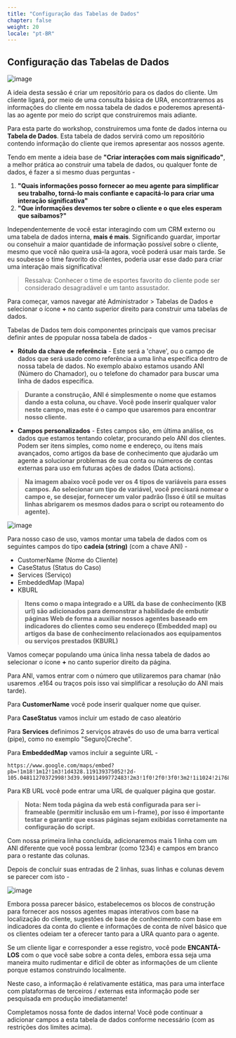 ```yaml
---
title: "Configuração das Tabelas de Dados"
chapter: false
weight: 20
locale: "pt-BR"
---
```


## Configuração das Tabelas de Dados
![image](/images/DTlimits.PNG)

A ideia desta sessão é criar um repositório para os dados do cliente. Um cliente ligará, por meio de uma consulta básica de URA, encontraremos as informações do cliente em nossa tabela de dados e poderemos apresentá-las ao agente por meio do script que construiremos mais adiante.

Para esta parte do workshop, construiremos uma fonte de dados interna ou **Tabela de Dados**. Esta tabela de dados servirá como um repositório contendo informação do cliente que iremos apresentar aos nossos agente. 

Tendo em mente a ideia base de **"Criar interações com mais significado"**,
a melhor prática ao construir uma tabela de dados, ou qualquer fonte de dados, é fazer a si mesmo duas perguntas -
1. **"Quais informações posso fornecer ao meu agente para simplificar seu trabalho, torná-lo mais confiante e capacitá-lo para criar uma interação significativa"** 
2. **"Que informações devemos ter sobre o cliente e o que eles esperam que saibamos?"**

Independentemente de você estar interagindo com um CRM externo ou uma tabela de dados interna, **mais é mais**. Significando guardar, importar ou consehuir a maior quantidade de informação possível sobre o cliente, mesmo que você não queira usá-la agora, você poderá usar mais tarde. Se eu soubesse o time favorito do clientes, poderia usar esse dado para criar uma interação mais significativa!

>Ressalva: Conhecer o time de esportes favorito do cliente pode ser considerado desagradável e um tanto assustador.

Para começar, vamos navegar até Administrador > Tabelas de Dados e selecionar o ícone **+** no canto superior direito para construir uma tabelas de dados.

Tabelas de Dados tem dois componentes principais que vamos precisar definir antes de ppopular nossa tabela de dados -

  * **Rótulo da chave de referência** - Este será a 'chave', ou o campo de dados que será usado como referência a uma linha específica dentro de nossa tabela de dados. No exemplo abaixo estamos usando ANI (Número do Chamador), ou o telefone do chamador para buscar uma linha de dados específica.
  > **Durante a construção, ANI é simplesmente o nome que estamos dando a esta coluna, ou chave. Você pode inserir qualquer valor neste campo, mas este é o campo que usaremos para encontrar nosso cliente.**

  * **Campos personalizados** - Estes campos são, em última análise, os dados que estamos tentando coletar, procurando pelo ANI dos clientes. Podem ser itens simples, como nome e endereço, ou itens mais avançados, como artigos da base de conhecimento que ajudarão um agente a solucionar problemas de sua conta ou números de contas externas para uso em futuras ações de dados (Data actions). 
> **Na imagem abaixo você pode ver os 4 tipos de variáveis para esses campos. Ao selecionar um tipo de variável, você precisará nomear o campo e, se desejar, fornecer um valor padrão (Isso é útil se muitas linhas abrigarem os mesmos dados para o script ou roteamento do agente).**

![image](/images/datatableconstruction.PNG)

Para nosso caso de uso, vamos montar uma tabela de dados com os seguintes campos do tipo **cadeia (string)** (com a chave ANI) -
  * CustomerName (Nome do Cliente)
  * CaseStatus (Status do Caso)
  * Services (Serviço)
  * EmbeddedMap (Mapa)
  * KBURL 

>**Itens como o mapa integrado e a URL da base de conhecimento (KB url) são adicionados para demonstrar a habilidade de embutir páginas Web de forma a auxiliar nossos agentes baseado em indicadores do clientes como seu endereço (Embedded map) ou artigos da base de conhecimento relacionados aos equipamentos ou serviços prestados (KBURL)**

Vamos começar populando uma única linha nessa tabela de dados ao selecionar o ícone **+** no canto superior direito da página. 

Para ANI, vamos entrar com o número que utilizaremos para chamar (não usaremos .e164 ou traços pois isso vai simplificar a resolução do ANI mais tarde). 

Para **CustomerName** você pode inserir qualquer nome que quiser.

Para **CaseStatus** vamos incluir um estado de caso aleatório

Para **Services** definimos 2 serviços através do uso de uma barra vertical (pipe), como no exemplo "Seguro|Creche".

Para **EmbeddedMap** vamos incluir a seguinte URL -
```
https://www.google.com/maps/embed?pb=!1m18!1m12!1m3!1d4328.119139375052!2d-105.04811270372998!3d39.90911499772483!2m3!1f0!2f0!3f0!3m2!1i1024!2i768!4f13.1!3m3!1m2!1s0x876b8bb21a22f617%3A0xa3877b5da434ea5f!2sOrchard%20Park!5e0!3m2!1sen!2sus!4v1659042755728!5m2!1sen!2sus
```
Para KB URL você pode entrar uma URL de qualquer página que gostar.
> **Nota: Nem toda página da web está configurada para ser i-frameable (permitir inclusão em um i-frame), por isso é importante testar e garantir que essas páginas sejam exibidas corretamente na configuração do script.**

Com nossa primeira linha concluída, adicionaremos mais 1 linha com um ANI diferente que você possa lembrar (como 1234) e campos em branco para o restante das colunas.

Depois de concluir suas entradas de 2 linhas, suas linhas e colunas devem se parecer com isto -

![image](/images/DTrowcomplete.PNG)

Embora possa parecer básico, estabelecemos os blocos de construção para fornecer aos nossos agentes mapas interativos com base na localização do cliente, sugestões de base de conhecimento com base em indicadores da conta do cliente e informações de conta de nível básico que os clientes odeiam ter a oferecer tanto para a URA quanto para o agente.

Se um cliente ligar e corresponder a esse registro, você pode **ENCANTÁ-LOS** com o que você sabe sobre a conta deles, embora essa seja uma maneira muito rudimentar e difícil de obter as informações de um cliente porque estamos construindo localmente.

 Neste caso, a informação é relativamente estática, mas para uma interface com plataformas de terceiros / externas esta informação pode ser pesquisada em produção imediatamente!

Completamos nossa fonte de dados interna! Você pode continuar a adicionar campos a esta tabela de dados conforme necessário (com as restrições dos limites acima).